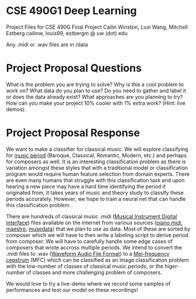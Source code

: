 # CSE 490G1 Deep Learning

Project Files for CSE 490G Final Project
Cailin Winston, Luxi Wang, Mitchell Estberg
cailinw, louis99, estbergm @ uw (dot) edu

Any .midi or .wav files are in /data

# Project Proposal Questions

What is the problem you are trying to solve?
Why is this a cool problem to work on?
What data do you plan to use? Do you need to gather and label it or does the data already exist?
What approaches are you planning to try?
How can you make your project 10% cooler with 1% extra work? (Hint: live demos).

# Project Proposal Response

We want to make a classifier for classical music. We will explore classifying for [music period](https://www.naxos.com/education/brief_history.asp) (Baroque, Classical, Romantic, Modern, etc.) and perhaps for composers as well. It is an interesting classification problem as there is variation amongst these styles that with a traditional model or classification program would require human feature selection from domain experts. There are even many humans that struggle with this classification task and upon hearing a new piece may have a hard time identifying the period it originated from, it takes years of music and theory study to classify these periods accurately. However, we hope to train a neural net that can handle this classification problem. 

There are hundreds of classical music .midi ([Musical Instrument Digital Interface](https://en.wikipedia.org/wiki/MIDI)) files available on the internet from various sources ([piano midi](http://www.piano-midi.de/), [maestro](https://magenta.tensorflow.org/datasets/maestro), [musedata](https://musedata.org/)) that we plan to use as data. Most of these are sorted by composer which we will have to then write a labeling script to derive period from composer. We will have to carefully handle some edge cases of composers that wrote accross multiple periods. We intend to convert the .midi files to .wav ([Waveform Audio File Format](https://en.wikipedia.org/wiki/WAV)) to a [Mel-frequency cepstrum](https://en.wikipedia.org/wiki/Mel-frequency_cepstrum) (MFC) which can be classified as an image classification problem with the low-number of classes of classical music periods, or the higer-number of classes and more challenging problem of composers. 

We would love to try a live-demo where we record some samples of performances and test our model on these recordings!
